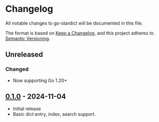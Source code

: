 # Changelog

All notable changes to go-stardict will be documented in this file.

The format is based on [Keep a Changelog](https://keepachangelog.com/en/1.0.0/),
and this project adheres to [Semantic Versioning](https://semver.org/spec/v2.0.0.html).

## Unreleased

### Changed

- Now supporting Go 1.20+

## [0.1.0] - 2024-11-04

- Initial release
- Basic dict entry, index, search support.

[0.1.0]: https://github.com/ianlewis/go-stardict/releases/tag/v0.1.0
